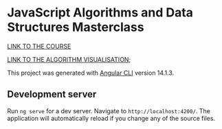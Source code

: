 # JavaScript Algorithms and Data Structures Masterclass

[LINK TO THE COURSE](https://www.udemy.com/course/js-algorithms-and-data-structures-masterclass/)

[LINK TO THE ALGORITHM VISUALISATION](https://visualgo.net/en);

This project was generated with [Angular CLI](https://github.com/angular/angular-cli) version 14.1.3.

## Development server

Run `ng serve` for a dev server. Navigate to `http://localhost:4200/`. The application will automatically reload if you change any of the source files.
